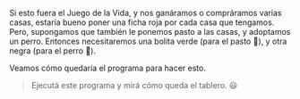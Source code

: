 <gs-toolbox toolbox-url="https://raw.githubusercontent.com/MumukiProject/mumuki-guia-gobstones-primeros-programas-kids/master/toolbox.xml"></gs-toolbox>

Si esto fuera el Juego de la Vida, y nos ganáramos o compráramos varias casas, estaría bueno poner una ficha roja por cada casa que tengamos. Pero, supongamos que también le ponemos pasto a las casas, y adoptamos un perro.  Entonces necesitaremos una bolita verde (para el pasto :seedling:), y otra negra (para el perro :dog:). 

Veamos cómo quedaría el programa para hacer esto.

> Ejecutá este programa y mirá cómo queda el tablero. :smiley:
